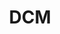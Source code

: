 ---
layout: firm_page
title: "DCM"
id: "dcm.com"
permalink: "/dcmdcm.com/"
website: "https://www.dcm.com"
offices: "Menlo Park (United States), Beijing (China), Tokyo (Japan)"
investment_stages: "Seed, Series A, Series B, Series C"
portfolio_companies: "Bill.com, GigaCloud Technology, Kuaishou, Matterport, SoFi, YQN, fuboTV, Figure Technology Solutions, Cherry, EvenUp, Picsart, Hims & Hers, Plenty, Life360, Blind, Coffee Meets Bagel"
portfolio_link: "https://www.dcm.com/companies"
investment_markets: "Consumer, Enterprise, Healthcare, Fintech, Frontier Tech"
founded_year: "1996"
description: "DCM is a global venture capital firm that partners with early-stage companies. They focus on uncovering value in overlooked sectors and building enduring partnerships with founders. Their investment philosophy is guided by conviction and a relentless pursuit of unconventional ideas and visionary founders."
linkedin: "https://www.linkedin.com/company/dcm"
twitter: "https://twitter.com/dcm_vc"
instagram: ""
team_page: "https://www.dcm.com/team"
investor_type: "Venture Capital"
crunchbase: "https://www.crunchbase.com/organization/dcm"
pitchbook: ""

# SEO Optimization
meta_title: "DCM - VC Firm - projectstartups.com"
meta_description: "DCM, DCM is a global venture capital firm that partners with early-stage companies. They focus on uncovering value in overlooked sectors and building endur..."
meta_keywords: "DCM, Consumer, Enterprise, Healthcare, Fintech, Frontier Tech, VC firm, venture capital, startup investor, projectstartups.com"
canonical_url: "https://vc.projectstartups.com/dcmdcm.com/"
---